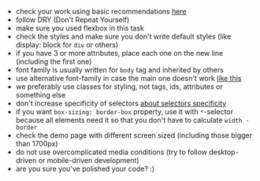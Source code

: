 - check your work using basic recommendations [here](https://github.com/mate-academy/layout_colored-blocks/blob/master/checklist.md)
- follow DRY (Don't Repeat Yourself)
- make sure you used flexbox in this task
- check the styles and make sure you don't write default styles (like display: block for `div` or others)
- if you have 3 or more attributes, place each one on the new line (including the first one)
- font family is usually written for `body` tag and inherited by others
- use alternative font-family in case the main one doesn't work [like this](https://www.w3schools.com/cssref/pr_font_font-family.asp)
- we preferably use classes for styling, not tags, ids, attributes or something else
- don't increase specificity of selectors [about selectors specificity](https://www.w3schools.com/css/css_specificity.asp)
- if you want `box-sizing: border-box` property, use it with `*`-selector because all elements need it so that you don't have to calculate `width - border`
- check the demo page with different screen sized (including those bigger than 1700px)
- do not use overcomplicated media conditions (try to follow desktop-driven or mobile-driven development)
- are you sure you've polished your code? :)
